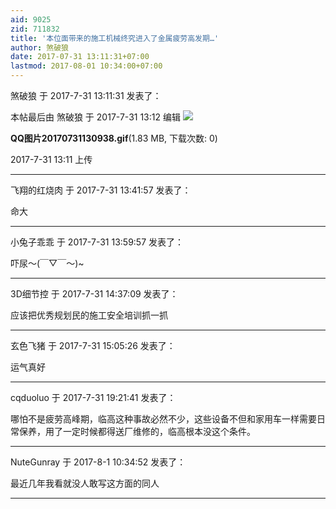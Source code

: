 ```yaml
---
aid: 9025
zid: 711832
title: '本位面带来的施工机械终究进入了金属疲劳高发期…'
author: 煞破狼
date: 2017-07-31 13:11:31+07:00
lastmod: 2017-08-01 10:34:00+07:00
---
```


煞破狼 于 2017-7-31 13:11:31 发表了：

本帖最后由 煞破狼 于 2017-7-31 13:12 编辑 ![](https://cdn.jsdelivr.net/gh/lzjluzijie/beichao@main/img/131122wtc9wmi2s2906juv.gif)



**QQ图片20170731130938.gif**(1.83 MB, 下载次数: 0)



2017-7-31 13:11 上传

---------

飞翔的红烧肉 于 2017-7-31 13:41:57 发表了：

命大

---------

小兔子乖乖 于 2017-7-31 13:59:57 发表了：

吓尿～(￣▽￣～)~

---------

3D细节控 于 2017-7-31 14:37:09 发表了：

应该把优秀规划民的施工安全培训抓一抓

---------

玄色飞猪 于 2017-7-31 15:05:26 发表了：

运气真好

---------

cqduoluo 于 2017-7-31 19:21:41 发表了：

哪怕不是疲劳高峰期，临高这种事故必然不少，这些设备不但和家用车一样需要日常保养，用了一定时候都得送厂维修的，临高根本没这个条件。

---------

NuteGunray 于 2017-8-1 10:34:52 发表了：

最近几年我看就没人敢写这方面的同人

---------

